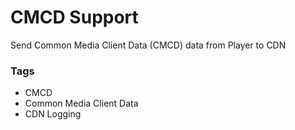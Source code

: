 # CMCD Support

Send Common Media Client Data (CMCD) data from Player to CDN

### Tags

  - CMCD
  - Common Media Client Data
  - CDN Logging
